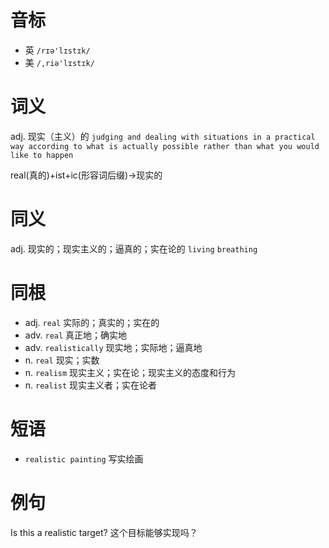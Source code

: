 # 音标

- 英 `/rɪə'lɪstɪk/`
- 美 `/,riə'lɪstɪk/`

# 词义

adj. 现实（主义）的
`judging and dealing with situations in a practical way according to what is actually possible rather than what you would like to happen`



real(真的)+ist+ic(形容词后缀)→现实的

# 同义

adj. 现实的；现实主义的；逼真的；实在论的
`living` `breathing`

# 同根

- adj. `real` 实际的；真实的；实在的
- adv. `real` 真正地；确实地
- adv. `realistically` 现实地；实际地；逼真地
- n. `real` 现实；实数
- n. `realism` 现实主义；实在论；现实主义的态度和行为
- n. `realist` 现实主义者；实在论者

# 短语

- `realistic painting` 写实绘画

# 例句

Is this a realistic target?
这个目标能够实现吗？


